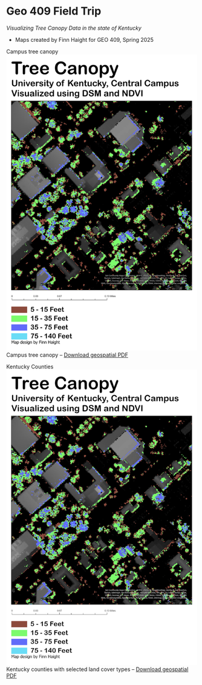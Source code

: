 # Geo 409 Field Trip
*Visualizing Tree Canopy Data in the state of Kentucky*
* Maps created by Finn Haight for GEO 409, Spring 2025

Campus tree canopy ![Campus Tree Canopy](/CampusTreeCanopy.jpg)  
Campus tree canopy – [Download geospatial PDF](/CampusTreeCanopy.pdf)

Kentucky Counties![Kentucky Counties](/Layout.jpg)
Kentucky counties with selected land cover types – [Download geospatial PDF](/Layout.pdf)
